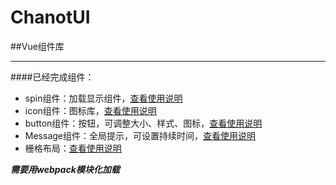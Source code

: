 # ChanotUI

##Vue组件库

----------

####已经完成组件：

 - spin组件：加载显示组件，[查看使用说明](https://github.com/5606595/ChanotUI/tree/master/components/spin)
 - icon组件：图标库，[查看使用说明](https://github.com/5606595/ChanotUI/tree/master/components/icon)
 - button组件：按钮，可调整大小、样式、图标，[查看使用说明](https://github.com/5606595/ChanotUI/tree/master/components/button)
 - Message组件：全局提示，可设置持续时间，[查看使用说明](https://github.com/5606595/ChanotUI/tree/master/components/message)
 - 栅格布局：[查看使用说明](https://github.com/5606595/ChanotUI/tree/master/components/grid)

***需要用webpack模块化加载***